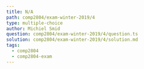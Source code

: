 ```yaml
---
title: N/A
path: comp2804/exam-winter-2019/4
type: multiple-choice
author: Michiel Smid
question: comp2804/exam-winter-2019/4/question.ts
solution: comp2804/exam-winter-2019/4/solution.md
tags:
  - comp2804
  - comp2804-exam
---
```

